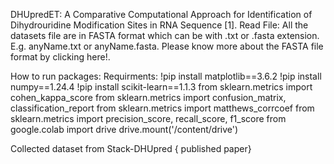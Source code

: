 DHUpredET: A Comparative Computational Approach for Identification of Dihydrouridine Modification Sites in RNA Sequence
[1]. Read File:
All the datasets file are in FASTA format which can be with .txt or .fasta extension. E.g. anyName.txt or anyName.fasta. Please know more about the FASTA file format by clicking here!.

How to run packages: 
Requirments: 
!pip install matplotlib==3.6.2
!pip install numpy==1.24.4
!pip install scikit-learn==1.1.3
from sklearn.metrics import cohen_kappa_score
from sklearn.metrics import confusion_matrix, classification_report
from sklearn.metrics import matthews_corrcoef
from sklearn.metrics import precision_score, recall_score, f1_score
from google.colab import drive
drive.mount('/content/drive')

Collected dataset from Stack-DHUpred { published paper}
